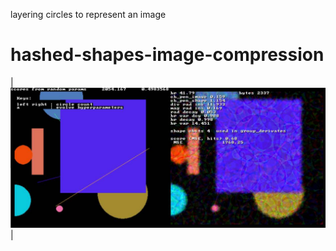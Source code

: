 layering circles to represent an image
# hashed-shapes-image-compression
| ![dots image] |

[dots image]:               hsf.jpg

